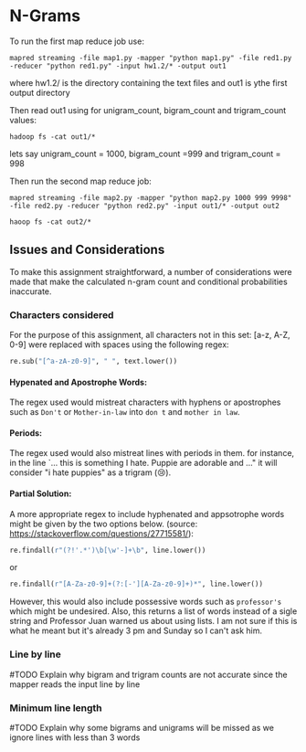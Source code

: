 # N-Grams

To run the first map reduce job use:
```
mapred streaming -file map1.py -mapper "python map1.py" -file red1.py -reducer "python red1.py" -input hw1.2/* -output out1
```
where hw1.2/ is the directory containing the text files and out1 is ythe first output directory

Then read out1 using for unigram_count, bigram_count and trigram_count values:
```
hadoop fs -cat out1/*
```
lets say unigram_count = 1000, bigram_count =999 and trigram_count = 998

Then run the second map reduce job:
```
mapred streaming -file map2.py -mapper "python map2.py 1000 999 9998" -file red2.py -reducer "python red2.py" -input out1/* -output out2

haoop fs -cat out2/*
```
## Issues and Considerations

To make this assignment straightforward, a number of considerations were made that make the calculated n-gram count and conditional probabilities inaccurate.

### Characters considered

For the purpose of this assignment, all characters not in this set: [a-z, A-Z, 0-9] were replaced with spaces using the following regex:
```python
re.sub("[^a-zA-z0-9]", " ", text.lower())
```
#### Hypenated and Apostrophe Words:
The regex used would mistreat characters with hyphens or apostrophes such as `Don't` or `Mother-in-law` into `don t` and `mother in law`. 
#### Periods:
The regex used would also mistreat lines with periods in them. for instance, in the line `... this is something I hate. Puppie are adorable and ..." it will consider "i hate puppies" as a trigram (😢).
#### Partial Solution:
A more appropriate regex to include hyphenated and appsotrophe words might be given by the two options below. (source: https://stackoverflow.com/questions/27715581/):
```python
re.findall(r"(?!'.*')\b[\w'-]+\b", line.lower())
```
or
```python
re.findall(r"[A-Za-z0-9]+(?:[-'][A-Za-z0-9]+)*", line.lower())
```
However, this would also include possessive words such as `professor's` which might be undesired. Also, this returns a list of words instead of a sigle string and Professor Juan warned us about using lists. I am not sure if this is what he meant but it's already 3 pm and Sunday so I can't ask him.

### Line by line
#TODO Explain why bigram and trigram counts are not accurate since the mapper reads the input line by line

### Minimum line length
#TODO Explain why some bigrams and unigrams will be missed as we ignore lines with less than 3 words

